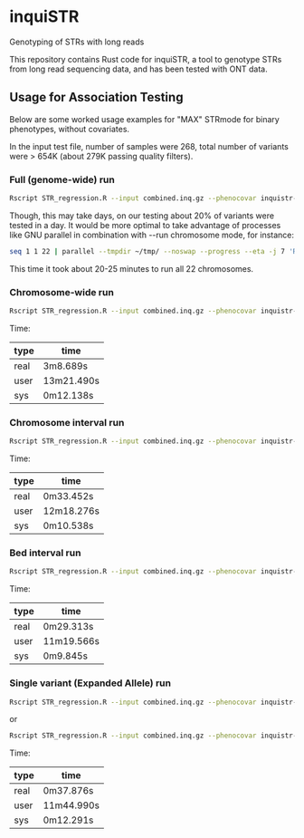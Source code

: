 # inquiSTR

Genotyping of STRs with long reads

This repository contains Rust code for inquiSTR, a tool to genotype STRs from long read sequencing data, and has been tested with ONT data.

## Usage for Association Testing

Below are some worked usage examples for "MAX" STRmode for binary phenotypes, without covariates.

In the input test file, number of samples were 268, total number of variants were > 654K (about 279K passing quality filters).

### Full (genome-wide) run  

```bash
Rscript STR_regression.R --input combined.inq.gz --phenocovar inquistr-samples.tsv --phenotype group --run full --out full_genome_wide_testResults.tsv --STRmode MAX --outcometype binary --binaryOrder CON,aFTLD-U
```

Though, this may take days, on our testing about 20% of variants were tested in a day. It would be more optimal to take advantage of processes like GNU parallel in combination with --run chromosome mode, for instance:

```bash
seq 1 1 22 | parallel --tmpdir ~/tmp/ --noswap --progress --eta -j 7 'Rscript STR_regression.R --input combined.inq.gz --phenocovar inquistr-samples.tsv --phenotype group --run chromosome --chr chr{} --out chr{}.genome_wide_testResults.tsv --STRmode MAX --outcometype binary --binaryOrder CON,aFTLD-U'
```

This time it took about 20-25 minutes to run all 22 chromosomes.

### Chromosome-wide run  

```bash
Rscript STR_regression.R --input combined.inq.gz --phenocovar inquistr-samples.tsv --phenotype group --run chromosome --chr chr15 --out chr15_testResults.tsv --STRmode MAX --outcometype binary --binaryOrder CON,aFTLD-U'
```

Time:

| type | time       |
|------|------------|
| real | 3m8.689s   |
| user | 13m21.490s |
| sys  | 0m12.138s  |

### Chromosome interval run

```bash
Rscript STR_regression.R --input combined.inq.gz --phenocovar inquistr-samples.tsv --phenotype group --run chr_interval --chr chr15 --chr_begin 34419410 --chr_end 34419465 --out chr15_34419410_34419465_testResults.tsv --STRmode MAX --outcometype binary --binaryOrder CON,aFTLD-U
```

Time:

| type | time       |
|------|------------|
| real | 0m33.452s  |
| user | 12m18.276s |
| sys  | 0m10.538s  |

### Bed interval run

```bash
Rscript STR_regression.R --input combined.inq.gz --phenocovar inquistr-samples.tsv --phenotype group --run bed_interval --bed chr15_roi.bed --out bed_chr15_roi_testResults.tsv --STRmode MAX --outcometype binary --binaryOrder CON,aFTLD-U
```

Time:

| type | time       |
|------|------------|
| real | 0m29.313s  |
| user | 11m19.566s |
| sys  | 0m9.845s   |

### Single variant (Expanded Allele) run

```bash
Rscript STR_regression.R --input combined.inq.gz --phenocovar inquistr-samples.tsv --phenotype group --run single_variant --single_variant chr15_34419414_34419461 --expandedAllele 201 --out singleVariant_chr15_34419414_34419461_expandedAllele201_testResults.tsv --STRmode MAX --outcometype binary --binaryOrder CON,aFTLD-U
```

or

```bash
Rscript STR_regression.R --input combined.inq.gz --phenocovar inquistr-samples.tsv --phenotype group --run single_variant --single_variant chr15:34419414-34419461 --expandedAllele 201 --out singleVariant_chr15_34419414_34419461_expandedAllele201_testResults.tsv --STRmode MAX --outcometype binary --binaryOrder CON,aFTLD-U
```

Time:

| type | time       |
|------|------------|
| real | 0m37.876s  |
| user | 11m44.990s |
| sys  | 0m12.291s  |
